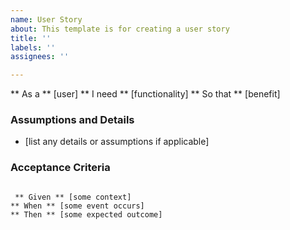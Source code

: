 ```yaml
---
name: User Story
about: This template is for creating a user story
title: ''
labels: ''
assignees: ''

---
```


** As a  ** [user]
** I need ** [functionality]
** So that ** [benefit]

### Assumptions and Details
* [list any details or assumptions if applicable]

### Acceptance Criteria
``` Gherkin Syntax

 ** Given ** [some context]
** When ** [some event occurs]
** Then ** [some expected outcome]
```
